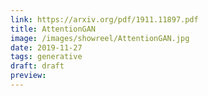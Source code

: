 ```yaml
---
link: https://arxiv.org/pdf/1911.11897.pdf
title: AttentionGAN
image: /images/showreel/AttentionGAN.jpg
date: 2019-11-27
tags: generative
draft: draft
preview:
---
```



